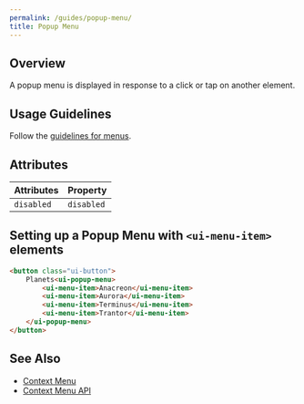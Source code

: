 ```yaml
---
permalink: /guides/popup-menu/
title: Popup Menu
---
```


## Overview

A popup menu is displayed in response to a click or tap on another
element.

## Usage Guidelines

Follow the [guidelines for menus](./guides/menus).

## Attributes

| Attributes | Property   |
| :--------- | :--------- |
| `disabled` | `disabled` |

## <span>Setting up a Popup Menu with <code>&lt;ui-menu-item&gt;</code> elements</span>

```html playground
<button class="ui-button">
    Planets<ui-popup-menu>
        <ui-menu-item>Anacreon</ui-menu-item>
        <ui-menu-item>Aurora</ui-menu-item>
        <ui-menu-item>Terminus</ui-menu-item>
        <ui-menu-item>Trantor</ui-menu-item>
    </ui-popup-menu>
</button>
```

## See Also

-   [Context Menu](/guides/context-menu)
-   [Context Menu API](<./docs/menus/#("context-menu-element"%3Amodule).(UIContextMenuElement%3Aclass)>)
